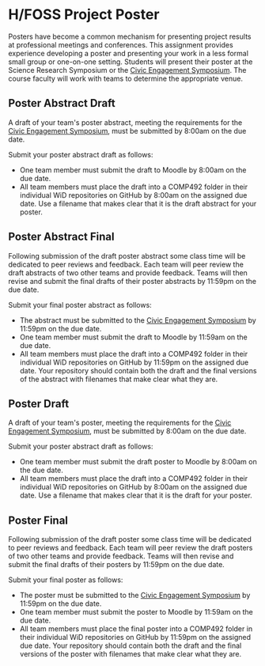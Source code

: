 # H/FOSS Project Poster

Posters have become a common mechanism for presenting project results at professional meetings and conferences. This assignment provides experience developing a poster and presenting your work in a less formal small group or one-on-one setting. Students will present their poster at the Science Research Symposium or the [Civic Engagement Symposium](https://www.dickinson.edu/info/20378/civic_engagement/4213/civic_engagement_symposium). The course faculty will work with teams to determine the appropriate venue.

## Poster Abstract Draft

A draft of your team's poster abstract, meeting the requirements for the [Civic Engagement Symposium](https://www.dickinson.edu/info/20378/civic_engagement/4213/civic_engagement_symposium), must be submitted by 8:00am on the due date.

Submit your poster abstract draft as follows:
* One team member must submit the draft to Moodle by 8:00am on the due date.
* All team members must place the draft into a COMP492 folder in their individual WiD repositories on GitHub by 8:00am on the assigned due date.  Use a filename that makes clear that it is the draft abstract for your poster.

## Poster Abstract Final

Following submission of the draft poster abstract some class time will be dedicated to peer reviews and feedback.  Each team will peer review the draft abstracts of two other teams and provide feedback.  Teams will then revise and submit the final drafts of their poster abstracts by 11:59pm on the due date.

Submit your final poster abstract as follows:
* The abstract must be submitted to the [Civic Engagement Symposium](https://www.dickinson.edu/info/20378/civic_engagement/4213/civic_engagement_symposium) by 11:59pm on the due date.
* One team member must submit the draft to Moodle by 11:59am on the due date.
* All team members must place the draft into a COMP492 folder in their individual WiD repositories on GitHub by 11:59pm on the assigned due date.  Your repository should contain both the draft and the final versions of the abstract with filenames that make clear what they are.

## Poster Draft

A draft of your team's poster, meeting the requirements for the [Civic Engagement Symposium](https://www.dickinson.edu/info/20378/civic_engagement/4213/civic_engagement_symposium), must be submitted by 8:00am on the due date.

Submit your poster abstract draft as follows:
* One team member must submit the draft poster to Moodle by 8:00am on the due date.
* All team members must place the draft into a COMP492 folder in their individual WiD repositories on GitHub by 8:00am on the assigned due date. Use a filename that makes clear that it is the draft for your poster.

## Poster Final

Following submission of the draft poster some class time will be dedicated to peer reviews and feedback.  Each team will peer review the draft posters of two other teams and provide feedback.  Teams will then revise and submit the final drafts of their posters by 11:59pm on the due date.

Submit your final poster as follows:
* The poster must be submitted to the [Civic Engagement Symposium](https://www.dickinson.edu/info/20378/civic_engagement/4213/civic_engagement_symposium) by 11:59pm on the due date.
* One team member must submit the poster to Moodle by 11:59am on the due date.
* All team members must place the final poster into a COMP492 folder in their individual WiD repositories on GitHub by 11:59pm on the assigned due date.  Your repository should contain both the draft and the final versions of the poster with filenames that make clear what they are.

